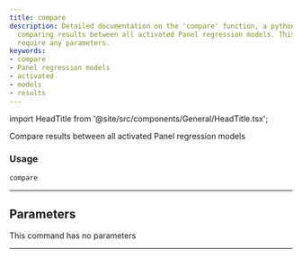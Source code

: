 ```yaml
---
title: compare
description: Detailed documentation on the 'compare' function, a python command for
  comparing results between all activated Panel regression models. This function doesn't
  require any parameters.
keywords:
- compare
- Panel regression models
- activated
- models
- results
---
```


import HeadTitle from '@site/src/components/General/HeadTitle.tsx';

<HeadTitle title="econometrics /compare - Reference | OpenBB Terminal Docs" />

Compare results between all activated Panel regression models

### Usage

```python wordwrap
compare
```

---

## Parameters

This command has no parameters


---
